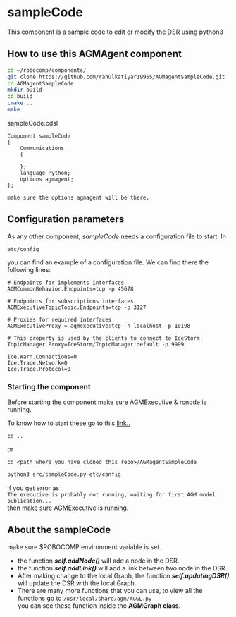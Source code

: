 # sampleCode
This component is a sample code to edit or modify the DSR using python3

## How to use this AGMAgent component


```bash
cd ~/robocomp/components/
git clone https://github.com/rahulkatiyar19955/AGMagentSampleCode.git
cd AGMagentSampleCode
mkdir build
cd build
cmake ..
make
```

sampleCode.cdsl
```
Component sampleCode
{
    Communications
    {
        
    };
    language Python;
    options agmagent;
};
```
`make sure the options agmagent will be there.`




## Configuration parameters
As any other component, *sampleCode* needs a configuration file to start. In
```
etc/config
```
you can find an example of a configuration file. We can find there the following lines:
```
# Endpoints for implements interfaces
AGMCommonBehavior.Endpoints=tcp -p 45678

# Endpoints for subscriptions interfaces
AGMExecutiveTopicTopic.Endpoints=tcp -p 3127

# Proxies for required interfaces
AGMExecutiveProxy = agmexecutive:tcp -h localhost -p 10198

# This property is used by the clients to connect to IceStorm.
TopicManager.Proxy=IceStorm/TopicManager:default -p 9999

Ice.Warn.Connections=0
Ice.Trace.Network=0
Ice.Trace.Protocol=0
```

### Starting the component
Before starting the component make sure AGMExecutive & rcnode is running.

To know how to start these go to this [link..](startingAGM.md)

```
cd ..
```
or
```
cd <path where you have cloned this repo>/AGMagentSampleCode
```
```bash
python3 src/sampleCode.py etc/config
```
if you get error as\
`The executive is probably not running, waiting for first AGM model publication...`
\
then make sure AGMExecutive is running.


## About the sampleCode
make sure $ROBOCOMP environment variable is set.
* the function ***self.addNode()*** will add a node in the DSR.
* the function ***self.addLink()*** will add a link between two node in the DSR.
* After making change to the local Graph, the function
***self.updatingDSR()*** will update the DSR with the local Graph.
* There are many more functions that you can use, to view all the functions go to 
`/usr/local/share/agm/AGGL.py`\
you can see these function inside the **AGMGraph class**.

